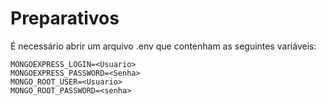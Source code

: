 # Preparativos

É necessário abrir um arquivo .env que contenham as seguintes variáveis:

``` 
MONGOEXPRESS_LOGIN=<Usuario>
MONGOEXPRESS_PASSWORD=<Senha>
MONGO_ROOT_USER=<Usuario>
MONGO_ROOT_PASSWORD=<senha>

``` 